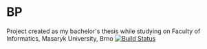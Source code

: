 # BP

Project created as my bachelor's thesis while studying on Faculty of Informatics, Masaryk University, Brno
[![Build Status](https://travis-ci.com/kserno/BP.svg?branch=develop)](https://travis-ci.com/kserno/BP)

